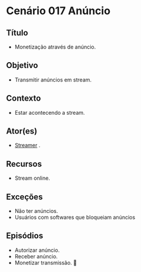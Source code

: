 # Cenário 017 Anúncio

## Título 
* Monetização através de anúncio.

## Objetivo
* Transmitir anúncios em stream.

## Contexto
* Estar acontecendo a stream.

## Ator(es)
* [Streamer](https://github.com/gabrielziegler3/Requisitos-2018-1/wiki/L%C3%A9xico-Streamer)
.

## Recursos
* Stream online.

## Exceções
* Não ter anúncios.
* Usuários com softwares que bloqueiam anúncios

## Episódios
* Autorizar anúncio.
* Receber anúncio.
* Monetizar transmissão.

